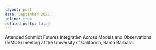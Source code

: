 ```yaml
---
layout: post
date: September 2025
inline: true
related_posts: false
---
```


Attended Schmidt Futures Integration Across Models and Observations (InMOS) meeting at the University of California, Santa Barbara.
